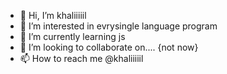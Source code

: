 - 👋 Hi, I’m khaliiiiil
- 👀 I’m interested in evrysingle language program
- 🌱 I’m currently learning js
- 💞️ I’m looking to collaborate on.... {not now}
- 📫 How to reach me @khaliiiiil


<!---
khaliiiiil/khaliiiiil is a ✨ special ✨ repository because its `README.md` (this file) appears on your GitHub profile.
You can click the Preview link to take a look at your changes.
--->
